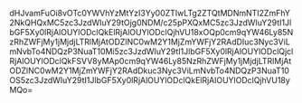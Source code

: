 dHJvamFuOi8vOTc0YWVhYzMtYzI3Yy00ZTIwLTg2ZTQtMDNmNTI2ZmFhY2NkQHQxMC5zc3JzdWIuY29tOjg0NDM/c25pPXQxMC5zc3JzdWIuY29tI1JlbGF5Xy0lRjAlOUYlODclQkElRjAlOUYlODclQjhVU18xOQp0cm9qYW46Ly85NzRhZWFjMy1jMjdjLTRlMjAtODZlNC0wM2Y1MjZmYWFjY2RAdDIuc3Nyc3ViLmNvbTo4NDQzP3NuaT10Mi5zc3JzdWIuY29tI1JlbGF5Xy0lRjAlOUYlODclQjclRjAlOUYlODclQkFSVV8yMAp0cm9qYW46Ly85NzRhZWFjMy1jMjdjLTRlMjAtODZlNC0wM2Y1MjZmYWFjY2RAdDkuc3Nyc3ViLmNvbTo4NDQzP3NuaT10OS5zc3JzdWIuY29tI1JlbGF5Xy0lRjAlOUYlODclQkElRjAlOUYlODclQjhVU18yMQo=